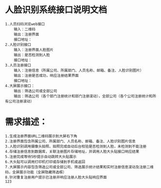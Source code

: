 # 人脸识别系统接口说明文档

	1.人员扫码浏览web接口
		输入：二维码
		输出：注册界面
		接口地址：
	2.人脸识别接口
		输入：注册界面人脸图片
		输出：是否检测到人脸
		接口地址：
	3.人员注册接口
		输入：注册信息（所属公司、所属部门、人员名称、邮箱、备注、人脸识别图片）
		输出：注册是否成功，响应注册结果界面
		接口地址：
	4.大屏展示接口：
		输出：筛选公司或全部公司
		输出：筛选公司（各个部门注册统计和部门注册滚动），全部公司（各个公司注册统计和所有公司注册滚动）
		
		
# 需求描述：
	1.生成注册界面URL二维码展示到大屏右下角
	2.注册界面包含所属公司、所属部门、人员名称、邮箱、备注、人脸识别图片信息
	3.人脸识别调用摄像头拍照，拍照完成自动后台校验是否检测到人脸，未检测到不能注册
	4.存储注册信息到数据库，关联注册图片存储地址，并调用人脸大头贴接口响应结果
	5.注册完成等待5秒提示自动跳转大头贴展示
	6.大头贴可以调用打印机打印或存储到手机或返回
	7.大屏展示内容包含筛选公司或全部公司、筛选展示统计结果和实时注册信息滚动及注册二维码，全屏展示功能（全屏隐藏筛选框）
	8.针对重复注册用户提示已注册并响应注册人脸大头贴响应界面
	123
